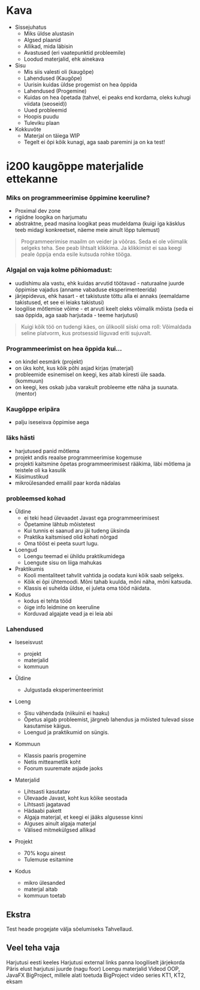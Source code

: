# Kava

- Sissejuhatus
  - Miks üldse alustasin
  - Algsed plaanid
  - Allikad, mida läbisin
  - Avastused (eri vaatepunktid probleemile)
  - Loodud materjalid, ehk ainekava
- Sisu
  - Mis siis valesti oli (kaugõpe)
  - Lahendused (Kaugõpe)
  - Uurisin kuidas üldse progemist on hea õppida
  - Lahendused (Progemine)
  - Kuidas on hea õpetada (tahvel, ei peaks end kordama, oleks kuhugi viidata (seoseid))
  - Uued probleemid
  - Hoopis puudu
  - Tuleviku plaan
- Kokkuvõte
  - Materjal on täiega WIP
  - Tegelt ei õpi kõik kunagi, aga saab paremini ja on ka test!

# i200 kaugõppe materjalide ettekanne

### Miks on programmeerimise õppimine keeruline?

- Proximal dev zone
- rigiidne loogika on harjumatu
- abstraktne, pead masina loogikat peas mudeldama (kuigi iga käsklus teeb midagi konkreetset, näeme meie ainult lõpp tulemust)

> Programmeerimise maailm on veider ja võõras. Seda ei ole võimalik selgeks teha. See peab lihtsalt klikkima. Ja klikkimist ei saa keegi peale õppija enda esile kutsuda rohke tööga.

### Algajal on vaja kolme põhiomadust:

- uudishimu ala vastu, ehk kuidas arvutid töötavad - naturaalne juurde õppimise vajadus (anname vabaduse eksperimenteerida)
- järjepidevus, ehk hasart - et takistuste töttu alla ei annaks (eemaldame takistused, et see ei leiaks takistusi)
- loogilise mõtlemise võime - et arvuti keelt oleks võimalik mõista (seda ei saa õppida, aga saab harjutada - teeme harjutusi)

> Kuigi kõik töö on tudengi käes, on ülikoolil siiski oma roll: Võimaldada seline platvorm, kus protsessid liiguvad eriti sujuvalt.

### Programmeerimist on hea õppida kui...

- on kindel eesmärk (projekt)
- on üks koht, kus kõik põhi asjad kirjas (materjal)
- probleemide esinemisel on keegi, kes aitab kiiresti üle saada. (kommuun)
- on keegi, kes oskab juba varakult probleeme ette näha ja suunata. (mentor)

### Kaugõppe eripära

- palju iseseisva õppimise aega

### läks hästi

- harjutused panid mõtlema
- projekt andis reaalse programmeerimise kogemuse
- projekti kaitsmine õpetas programmeerimisest rääkima, läbi mõtlema ja teistele oli ka kasulik
- Küsimustikud
- mikroülesanded emailil paar korda nädalas

### probleemsed kohad

- Üldine
  - ei teki head ülevaadet Javast ega programmeerimisest
  - Õpetamine lähtub mõistetest
  - Kui tunnis ei saanud aru jäi tudeng üksinda
  - Praktika kaitsmised olid kohati nõrgad
  - Oma tööst ei peeta suurt lugu.
- Loengud
  - Loengu teemad ei ühildu praktikumidega
  - Loengute sisu on liiga mahukas
- Praktikumis
  - Kooli mentaliteet tahvlit vahtida ja oodata kuni kõik saab selgeks.
  - Kõik ei õpi ühtemoodi. Mõni tahab kuulda, mõni näha, mõni katsuda.
  - Klassis ei suhelda üldse, ei juleta oma tööd näidata.
- Kodus
  - kodus ei tehta tööd
  - õige info leidmine on keeruline
  - Korduvad algajate vead ja ei leia abi

### Lahendused

- Iseseisvust
  - projekt
  - materjalid
  - kommuun

- Üldine
  - Julgustada eksperimenteerimist
- Loeng
  - Sisu vähendada (niikuinii ei haaku)
  - Õpetus algab probleemist, järgneb lahendus ja mõisted tulevad sisse kasutamise käigus.
  - Loengud ja praktikumid on süngis.
- Kommuun
  - Klassis paaris progemine
  - Netis mitteametlik koht
  - Foorum suuremate asjade jaoks
- Materjalid
  - Lihtsasti kasutatav
  - Ülevaade Javast, koht kus kõike seostada
  - Lihtsasti jagatavad
  - Hädaabi pakett
  - Algaja materjal, et keegi ei jääks algusesse kinni
  - Alguses ainult algaja materjal
  - Välised mitmekülgsed allikad
- Projekt
  - 70% kogu ainest
  - Tulemuse esitamine
- Kodus
  - mikro ülesanded
  - materjal aitab
  - kommuun toetab

## Ekstra

Test heade progejate välja sõelumiseks
Tahvellaud.

## Veel teha vaja

Harjutusi eesti keeles
Harjutusi external links panna loogiliselt järjekorda
Päris elust harjutusi juurde (nagu foor)
Loengu materjalid
Videod OOP, JavaFX
BigProject, millele alati toetuda
BigProject video series
KT1, KT2, eksam